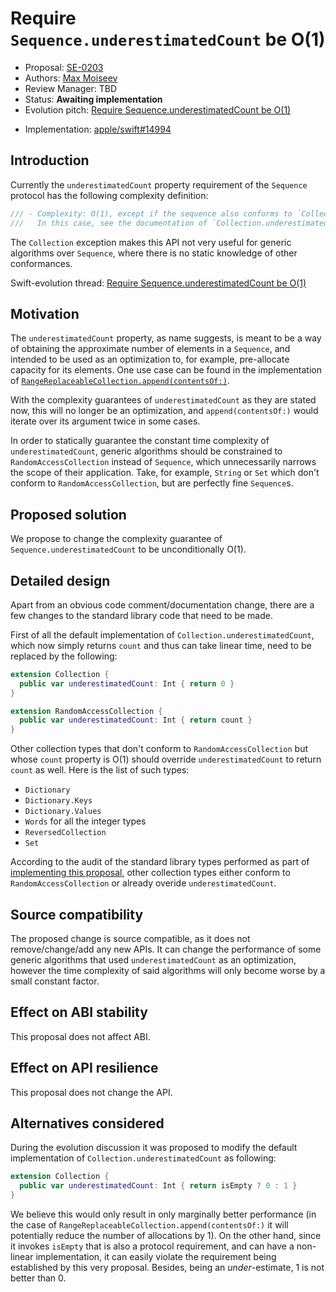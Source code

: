 # Require `Sequence.underestimatedCount` be O(1)

* Proposal: [SE-0203](0203-collection-underestimatedcount.md)
* Authors: [Max Moiseev](https://github.com/moiseev)
* Review Manager: TBD
* Status: **Awaiting implementation**
* Evolution pitch: [Require Sequence.underestimatedCount be O(1)][pitch]

<!--
*During the review process, add the following fields as needed:*
-->

* Implementation: [apple/swift#14994][impl]

<!--
* Decision Notes: [Rationale](https://forums.swift.org/), [Additional Commentary](https://forums.swift.org/)
* Bugs: [SR-NNNN](https://bugs.swift.org/browse/SR-NNNN), [SR-MMMM](https://bugs.swift.org/browse/SR-MMMM)
* Previous Revision: [1](https://github.com/apple/swift-evolution/blob/...commit-ID.../proposals/NNNN-filename.md)
* Previous Proposal: [SE-XXXX](XXXX-filename.md)
-->

## Introduction

Currently the `underestimatedCount` property requirement of the `Sequence`
protocol has the following complexity definition:

```swift
/// - Complexity: O(1), except if the sequence also conforms to `Collection`.
///   In this case, see the documentation of `Collection.underestimatedCount`.
```

The `Collection` exception makes this API not very useful for generic algorithms
over `Sequence`, where there is no static knowledge of other conformances.

Swift-evolution thread: [Require Sequence.underestimatedCount be O(1)][pitch]

## Motivation

The `underestimatedCount` property, as name suggests, is meant to be a way of
obtaining the approximate number of elements in a `Sequence`, and intended to be
used as an optimization to, for example, pre-allocate capacity for its elements.
One use case can be found in the implementation of
[`RangeReplaceableCollection.append(contentsOf:)`][contentsOf].

With the complexity guarantees of `underestimatedCount` as they are stated now,
this will no longer be an optimization, and `append(contentsOf:)` would iterate
over its argument twice in some cases.

In order to statically guarantee the constant time complexity of
`underestimatedCount`, generic algorithms should be constrained to
`RandomAccessCollection` instead of `Sequence`, which unnecessarily narrows the
scope of their application. Take, for example, `String` or `Set` which don't
conform to `RandomAccessCollection`, but are perfectly fine `Sequence`s.

## Proposed solution

We propose to change the complexity guarantee of `Sequence.underestimatedCount`
to be unconditionally O(1).

## Detailed design

Apart from an obvious code comment/documentation change, there are a few changes
to the standard library code that need to be made.

First of all the default implementation of `Collection.underestimatedCount`,
which now simply returns `count` and thus can take linear time, need to be
replaced by the following:

```swift
extension Collection {
  public var underestimatedCount: Int { return 0 }
}

extension RandomAccessCollection {
  public var underestimatedCount: Int { return count }
}
```

Other collection types that don't conform to `RandomAccessCollection` but whose
`count` property is O(1) should override `underestimatedCount` to return `count`
as well. Here is the list of such types:

* `Dictionary`
* `Dictionary.Keys`
* `Dictionary.Values`
* `Words` for all the integer types
* `ReversedCollection`
* `Set`

According to the audit of the standard library types performed as part of
[implementing this proposal][impl], other
collection types either conform to `RandomAccessCollection` or already overide
`underestimatedCount`.

## Source compatibility

The proposed change is source compatible, as it does not remove/change/add any
new APIs. It can change the performance of some generic algorithms that used
`underestimatedCount` as an optimization, however the time complexity of said
algorithms will only become worse by a small constant factor.

## Effect on ABI stability

This proposal does not affect ABI.

## Effect on API resilience

This proposal does not change the API.

## Alternatives considered

During the evolution discussion it was proposed to modify the default
implementation of `Collection.underestimatedCount` as following:

```swift
extension Collection {
  public var underestimatedCount: Int { return isEmpty ? 0 : 1 }
}
```

We believe this would only result in only marginally better performance (in the
case of `RangeReplaceableCollection.append(contentsOf:)` it will potentially
reduce the number of allocations by 1). On the other hand, since it invokes
`isEmpty` that is also a protocol requirement, and can have a non-linear
implementation, it can easily violate the requirement being established by this
very proposal. Besides, being an *under*-estimate, 1 is not better than 0.

[pitch]:
https://forums.swift.org/t/require-sequence-underestimatedcount-be-o-1/10613
[contentsOf]:
https://github.com/apple/swift/blob/master/stdlib/public/core/RangeReplaceableCollection.swift#L442-L451
[impl]: https://github.com/apple/swift/pull/14994